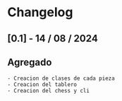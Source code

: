 # Changelog

## [0.1] - 14 / 08 / 2024

## Agregado

    - Creacion de clases de cada pieza
    - Creacion del tablero 
    - Creacion del chess y cli

